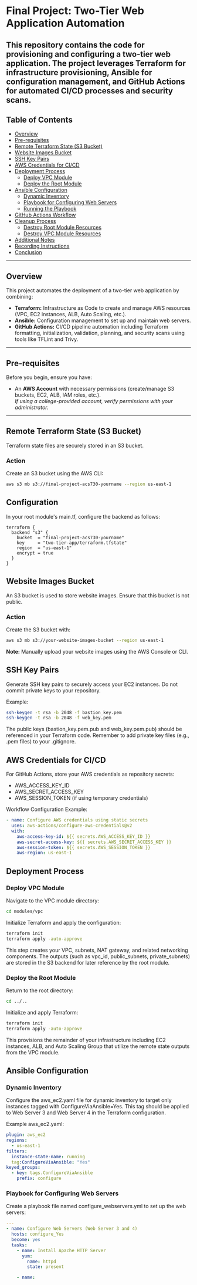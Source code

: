 # Final Project: Two-Tier Web Application Automation
This repository contains the code for provisioning and configuring a two-tier web application. The project leverages Terraform for infrastructure provisioning, Ansible for configuration management, and GitHub Actions for automated CI/CD processes and security scans.
---
## Table of Contents
- [Overview](#overview)
- [Pre-requisites](#pre-requisites)
- [Remote Terraform State (S3 Bucket)](#remote-terraform-state-s3-bucket)
- [Website Images Bucket](#website-images-bucket)
- [SSH Key Pairs](#ssh-key-pairs)
- [AWS Credentials for CI/CD](#aws-credentials-for-cicd)
- [Deployment Process](#deployment-process)
  - [Deploy VPC Module](#deploy-vpc-module)
  - [Deploy the Root Module](#deploy-the-root-module)
- [Ansible Configuration](#ansible-configuration)
  - [Dynamic Inventory](#dynamic-inventory)
  - [Playbook for Configuring Web Servers](#playbook-for-configuring-web-servers)
  - [Running the Playbook](#running-the-playbook)
- [GitHub Actions Workflow](#github-actions-workflow)
- [Cleanup Process](#cleanup-process)
  - [Destroy Root Module Resources](#destroy-root-module-resources)
  - [Destroy VPC Module Resources](#destroy-vpc-module-resources)
- [Additional Notes](#additional-notes)
- [Recording Instructions](#recording-instructions)
- [Conclusion](#conclusion)
---
## Overview
This project automates the deployment of a two-tier web application by combining:
- **Terraform:** Infrastructure as Code to create and manage AWS resources (VPC, EC2 instances, ALB, Auto Scaling, etc.).
- **Ansible:** Configuration management to set up and maintain web servers.
- **GitHub Actions:** CI/CD pipeline automation including Terraform formatting, initialization, validation, planning, and security scans using tools like TFLint and Trivy.
---
## Pre-requisites
Before you begin, ensure you have:
- An **AWS Account** with necessary permissions (create/manage S3 buckets, EC2, ALB, IAM roles, etc.).  
  *If using a college-provided account, verify permissions with your administrator.*
---
## Remote Terraform State (S3 Bucket)
Terraform state files are securely stored in an S3 bucket.
### Action
Create an S3 bucket using the AWS CLI:
```bash
aws s3 mb s3://final-project-acs730-yourname --region us-east-1
```

## Configuration

In your root module's main.tf, configure the backend as follows:

```hcl
terraform {
  backend "s3" {
    bucket  = "final-project-acs730-yourname"
    key     = "two-tier-app/terraform.tfstate"
    region  = "us-east-1"
    encrypt = true
  }
}
```

## Website Images Bucket

An S3 bucket is used to store website images. Ensure that this bucket is not public.

### Action

Create the S3 bucket with:

```bash
aws s3 mb s3://your-website-images-bucket --region us-east-1
```

**Note:** Manually upload your website images using the AWS Console or CLI.

## SSH Key Pairs

Generate SSH key pairs to securely access your EC2 instances. Do not commit private keys to your repository.

Example:

```bash
ssh-keygen -t rsa -b 2048 -f bastion_key.pem
ssh-keygen -t rsa -b 2048 -f web_key.pem
```

The public keys (bastion_key.pem.pub and web_key.pem.pub) should be referenced in your Terraform code. Remember to add private key files (e.g., .pem files) to your .gitignore.

## AWS Credentials for CI/CD

For GitHub Actions, store your AWS credentials as repository secrets:

- AWS_ACCESS_KEY_ID
- AWS_SECRET_ACCESS_KEY
- AWS_SESSION_TOKEN (if using temporary credentials)

Workflow Configuration Example:

```yaml
- name: Configure AWS credentials using static secrets
  uses: aws-actions/configure-aws-credentials@v2
  with:
    aws-access-key-id: ${{ secrets.AWS_ACCESS_KEY_ID }}
    aws-secret-access-key: ${{ secrets.AWS_SECRET_ACCESS_KEY }}
    aws-session-token: ${{ secrets.AWS_SESSION_TOKEN }}
    aws-region: us-east-1
```

## Deployment Process

### Deploy VPC Module

Navigate to the VPC module directory:

```bash
cd modules/vpc
```

Initialize Terraform and apply the configuration:

```bash
terraform init
terraform apply -auto-approve
```

This step creates your VPC, subnets, NAT gateway, and related networking components. The outputs (such as vpc_id, public_subnets, private_subnets) are stored in the S3 backend for later reference by the root module.

### Deploy the Root Module

Return to the root directory:

```bash
cd ../..
```

Initialize and apply Terraform:

```bash
terraform init
terraform apply -auto-approve
```

This provisions the remainder of your infrastructure including EC2 instances, ALB, and Auto Scaling Group that utilize the remote state outputs from the VPC module.

## Ansible Configuration

### Dynamic Inventory

Configure the aws_ec2.yaml file for dynamic inventory to target only instances tagged with ConfigureViaAnsible=Yes. This tag should be applied to Web Server 3 and Web Server 4 in the Terraform configuration.

Example aws_ec2.yaml:

```yaml
plugin: aws_ec2
regions:
  - us-east-1
filters:
  instance-state-name: running
  tag:ConfigureViaAnsible: "Yes"
keyed_groups:
  - key: tags.ConfigureViaAnsible
    prefix: configure
```

### Playbook for Configuring Web Servers

Create a playbook file named configure_webservers.yml to set up the web servers:

```yaml
---
- name: Configure Web Servers (Web Server 3 and 4)
  hosts: configure_Yes
  become: yes
  tasks:
    - name: Install Apache HTTP Server
      yum:
        name: httpd
        state: present

    - name: